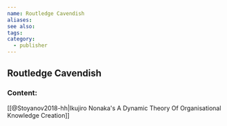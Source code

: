 ```yaml
---
name: Routledge Cavendish
aliases:
see also:
tags:
category:
  - publisher
---
```


## Routledge Cavendish

### Content:
[[@Stoyanov2018-hh|Ikujiro Nonaka's A Dynamic Theory Of Organisational Knowledge Creation]]